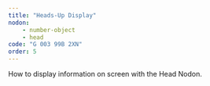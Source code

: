```yaml
---
title: "Heads-Up Display"
nodon: 
    - number-object
    - head
code: "G 003 99B 2XN"
order: 5
---
```

How to display information on screen with the Head Nodon.